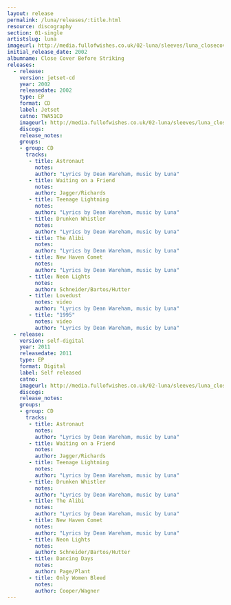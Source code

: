 ```yaml
---
layout: release
permalink: /luna/releases/:title.html
resource: discography
section: 01-single
artistslug: luna
imageurl: http://media.fullofwishes.co.uk/02-luna/sleeves/luna_closecoverbeforestriking.jpg
initial_release_date: 2002
albumname: Close Cover Before Striking
releases:
  - release: 
    version: jetset-cd
    year: 2002
    releasedate: 2002
    type: EP
    format: CD
    label: Jetset
    catno: TWA51CD
    imageurl: http://media.fullofwishes.co.uk/02-luna/sleeves/luna_closecoverbeforestriking.jpg
    discogs: 
    release_notes: 
    groups:
    - group: CD
      tracks: 
       - title: Astronaut
         notes: 
         author: "Lyrics by Dean Wareham, music by Luna"
       - title: Waiting on a Friend
         notes: 
         author: Jagger/Richards
       - title: Teenage Lightning
         notes: 
         author: "Lyrics by Dean Wareham, music by Luna"
       - title: Drunken Whistler
         notes: 
         author: "Lyrics by Dean Wareham, music by Luna"
       - title: The Alibi
         notes: 
         author: "Lyrics by Dean Wareham, music by Luna"
       - title: New Haven Comet
         notes: 
         author: "Lyrics by Dean Wareham, music by Luna"
       - title: Neon Lights
         notes: 
         author: Schneider/Bartos/Hutter
       - title: Lovedust
         notes: video
         author: "Lyrics by Dean Wareham, music by Luna"
       - title: "1995"
         notes: video
         author: "Lyrics by Dean Wareham, music by Luna"
  - release: 
    version: self-digital
    year: 2011
    releasedate: 2011
    type: EP
    format: Digital
    label: Self released
    catno: 
    imageurl: http://media.fullofwishes.co.uk/02-luna/sleeves/luna_closecoverbeforestriking.jpg
    discogs: 
    release_notes: 
    groups:
    - group: CD
      tracks: 
       - title: Astronaut
         notes: 
         author: "Lyrics by Dean Wareham, music by Luna"
       - title: Waiting on a Friend
         notes: 
         author: Jagger/Richards
       - title: Teenage Lightning
         notes: 
         author: "Lyrics by Dean Wareham, music by Luna"
       - title: Drunken Whistler
         notes: 
         author: "Lyrics by Dean Wareham, music by Luna"
       - title: The Alibi
         notes: 
         author: "Lyrics by Dean Wareham, music by Luna"
       - title: New Haven Comet
         notes: 
         author: "Lyrics by Dean Wareham, music by Luna"
       - title: Neon Lights
         notes: 
         author: Schneider/Bartos/Hutter
       - title: Dancing Days
         notes: 
         author: Page/Plant
       - title: Only Women Bleed
         notes: 
         author: Cooper/Wagner
---
```

